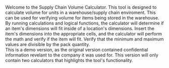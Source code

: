 Welcome to the Supply Chain Volume Calculator. This tool is designed to calculate volume for units in a warehouse/supply chain enviroment. 
This can be used for verifying volume for items being stored in the warehouse. 
By running calculations and logical functions, the calculator will determine if an item's dimensions will fit inside of a location's dimensions. 
Insert the item's dimensions into the appropriate cells, and the calculator will perform the math and verify if the item will fit. 
Verify that the minimum and maximum values are divisible by the pack quantity.						
This is a demo version, as the original version contained confidential information revelant to the company it was used for. 
This version will only contain two calculators that highlights the tool's functionality.						
